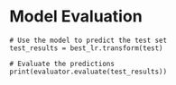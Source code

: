 # Model Evaluation

```
# Use the model to predict the test set
test_results = best_lr.transform(test)

# Evaluate the predictions
print(evaluator.evaluate(test_results))
```
